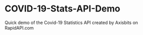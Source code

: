 # COVID-19-Stats-API-Demo
 Quick demo of the Covid-19 Statistics API created by Axisbits on RapidAPI.com

